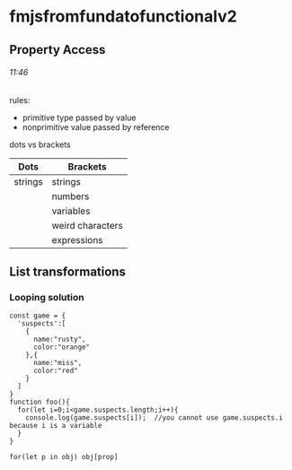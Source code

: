 # fmjsfromfundatofunctionalv2

## Property Access
###### 11:46
rules:
- primitive type passed by value
- nonprimitive value passed by reference

dots vs brackets  


|Dots|Brackets|
|--- | ---|
|strings | strings|
|| numbers|
||variables|
|| weird characters|
|| expressions|



## List transformations
### Looping solution
```
const game = {
  'suspects':[
    {
      name:"rusty",
      color:"orange"
    },{
      name:"miss",
      color:"red"
    }
  ]
}
function foo(){
  for(let i=0;i<game.suspects.length;i++){
    console.log(game.suspects[i]);  //you cannot use game.suspects.i because i is a variable
  }
}
```
```
for(let p in obj) obj[prop]
```

